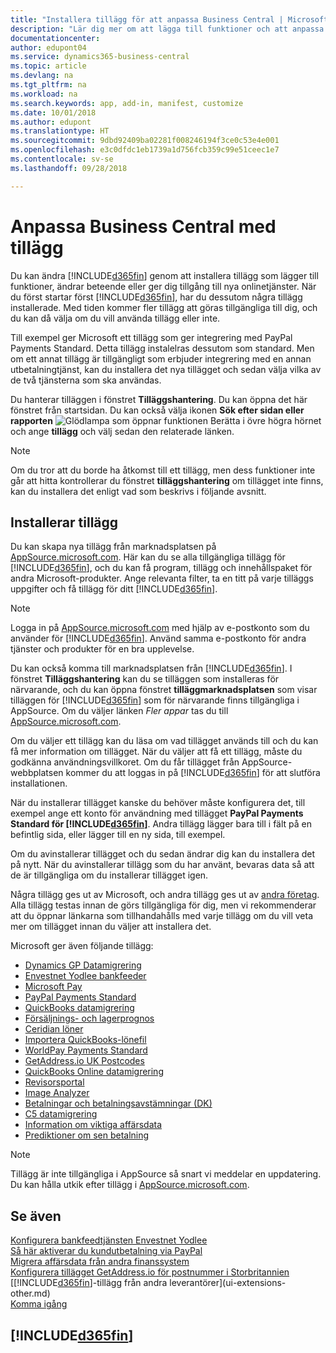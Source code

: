 ```yaml
---
title: "Installera tillägg för att anpassa Business Central | Microsoft Docs"
description: "Lär dig mer om att lägga till funktioner och att anpassa Business Central genom att installera tillägg."
documentationcenter: 
author: edupont04
ms.service: dynamics365-business-central
ms.topic: article
ms.devlang: na
ms.tgt_pltfrm: na
ms.workload: na
ms.search.keywords: app, add-in, manifest, customize
ms.date: 10/01/2018
ms.author: edupont
ms.translationtype: HT
ms.sourcegitcommit: 9dbd92409ba02281f008246194f3ce0c53e4e001
ms.openlocfilehash: e3c0dfdc1eb1739a1d756fcb359c99e51ceec1e7
ms.contentlocale: sv-se
ms.lasthandoff: 09/28/2018

---
```

# <a name="customizing-business-central-using-extensions"></a>Anpassa Business Central med tillägg
Du kan ändra [!INCLUDE[d365fin](includes/d365fin_md.md)] genom att installera tillägg som lägger till funktioner, ändrar beteende eller ger dig tillgång till nya onlinetjänster.
När du först startar först [!INCLUDE[d365fin](includes/d365fin_md.md)], har du dessutom några tillägg installerade. Med tiden kommer fler tillägg att göras tillgängliga till dig, och du kan då välja om du vill använda tillägg eller inte.

Till exempel ger Microsoft ett tillägg som ger integrering med PayPal Payments Standard. Detta tillägg instalelras dessutom som standard.
Men om ett annat tillägg är tillgängligt som erbjuder integrering med en annan utbetalningtjänst, kan du installera det nya tillägget och sedan välja vilka av de två tjänsterna som ska användas.  

Du hanterar tilläggen i fönstret **Tilläggshantering**. Du kan öppna det här fönstret från startsidan. Du kan också välja ikonen **Sök efter sidan eller rapporten** ![Glödlampa som öppnar funktionen Berätta](media/ui-search/search_small.png "Berätta vad du vill göra") i övre högra hörnet och ange **tillägg** och välj sedan den relaterade länken.  

> [!NOTE]  
>   Om du tror att du borde ha åtkomst till ett tillägg, men dess funktioner inte går att hitta kontrollerar du fönstret **tilläggshantering** om tillägget inte finns, kan du installera det enligt vad som beskrivs i följande avsnitt.  

## <a name="installing-an-extension"></a>Installerar tillägg
Du kan skapa nya tillägg från marknadsplatsen på [AppSource.microsoft.com](https://appsource.microsoft.com/en-us/marketplace/apps?src=dynamics365website&product=dynamics-365-business-central). Här kan du se alla tillgängliga tillägg för [!INCLUDE[d365fin](includes/d365fin_md.md)], och du kan få program, tillägg och innehållspaket för andra Microsoft-produkter. Ange relevanta filter, ta en titt på varje tilläggs uppgifter och få tillägg för ditt [!INCLUDE[d365fin](includes/d365fin_md.md)].  
> [!NOTE]  
>   Logga in på [AppSource.microsoft.com](https://appsource.microsoft.com/) med hjälp av e-postkonto som du använder för [!INCLUDE[d365fin](includes/d365fin_md.md)]. Använd samma e-postkonto för andra tjänster och produkter för en bra upplevelse.  

Du kan också komma till marknadsplatsen från [!INCLUDE[d365fin](includes/d365fin_md.md)]. I fönstret **Tilläggshantering** kan du se tilläggen som installeras för närvarande, och du kan öppna fönstret **tilläggmarknadsplatsen** som visar tilläggen för [!INCLUDE[d365fin](includes/d365fin_md.md)] som för närvarande finns tillgängliga i AppSource. Om du väljer länken *Fler appar* tas du till [AppSource.microsoft.com](https://appsource.microsoft.com/en-us/marketplace/apps?product=dynamics-365%3Bdynamics-365-for-financials&page=1).  

Om du väljer ett tillägg kan du läsa om vad tillägget används till och du kan få mer information om tillägget. När du väljer att få ett tillägg, måste du godkänna användningsvillkoret. Om du får tillägget från AppSource-webbplatsen kommer du att loggas in på [!INCLUDE[d365fin](includes/d365fin_md.md)] för att slutföra installationen.  

När du installerar tillägget kanske du behöver måste konfigurera det, till exempel ange ett konto för användning med tillägget **PayPal Payments Standard för [!INCLUDE[d365fin](includes/d365fin_md.md)]**.
Andra tillägg lägger bara till i fält på en befintlig sida, eller lägger till en ny sida, till exempel.   

Om du avinstallerar tillägget och du sedan ändrar dig kan du installera det på nytt. När du avinstallerar tillägg som du har använt, bevaras data så att de är tillgängliga om du installerar tillägget igen.  

Några tillägg ges ut av Microsoft, och andra tillägg ges ut av [andra företag](ui-extensions-other.md). Alla tillägg testas innan de görs tillgängliga för dig, men vi rekommenderar att du öppnar länkarna som tillhandahålls med varje tillägg om du vill veta mer om tillägget innan du väljer att installera det.  

Microsoft ger även följande tillägg:  

* [Dynamics GP Datamigrering](ui-extensions-dynamicsgp-data-migration.md)  
* [Envestnet Yodlee bankfeeder](ui-extensions-yodlee-bank-feeds.md)  
* [Microsoft Pay](ui-extensions-microsoft-pay-payments.md)  
* [PayPal Payments Standard](ui-extensions-paypal-payments-standard.md)  
* [QuickBooks datamigrering](ui-extensions-quickbooks-data-migration.md)  
* [Försäljnings- och lagerprognos](ui-extensions-sales-forecast.md)  
* [Ceridian löner](ui-extensions-ceridian-payroll.md)  
* [Importera QuickBooks-lönefil](ui-extensions-quickbooks-payroll.md)  
* [WorldPay Payments Standard](ui-extensions-worldpay-payments-standard.md)  
* [GetAddress.io UK Postcodes](ui-extensions-getaddressio.md)  
* [QuickBooks Online datamigrering](ui-extensions-quickbooks-online-data-migration.md)  
* [Revisorsportal](ui-extensions-accountant-portal.md)  
* [Image Analyzer](ui-extensions-image-analyzer.md)  
* [Betalningar och betalningsavstämningar (DK)](ui-extensions-payments-reconciliation-formats-dk.md)  
* [C5 datamigrering](ui-extensions-c5-data-migration.md)  
* [Information om viktiga affärsdata](ui-extensions-essential-business-insights.md)  
* [Prediktioner om sen betalning](ui-extensions-late-payment-prediction.md  )

> [!NOTE]  
>  Tillägg är inte tillgängliga i AppSource så snart vi meddelar en uppdatering. Du kan hålla utkik efter tillägg i [AppSource.microsoft.com](https://appsource.microsoft.com/en-us/marketplace/apps?product=dynamics-365%3Bdynamics-365-for-financials&page=1).

## <a name="see-also"></a>Se även
[Konfigurera bankfeedtjänsten Envestnet Yodlee](bank-how-setup-bank-statement-service.md)  
[Så här aktiverar du kundutbetalning via PayPal](sales-how-enable-payment-service-extensions.md)  
[Migrera affärsdata från andra finanssystem](across-import-data-configuration-packages.md)  
[Konfigurera tillägget GetAddress.io för postnummer i Storbritannien](LocalFunctionality/UnitedKingdom/uk-setup-postal-code-service.md)  
[[!INCLUDE[d365fin](includes/d365fin_md.md)]-tillägg från andra leverantörer](ui-extensions-other.md)  
[Komma igång](product-get-started.md)  

## [!INCLUDE[d365fin](includes/free_trial_md.md)]  
 

